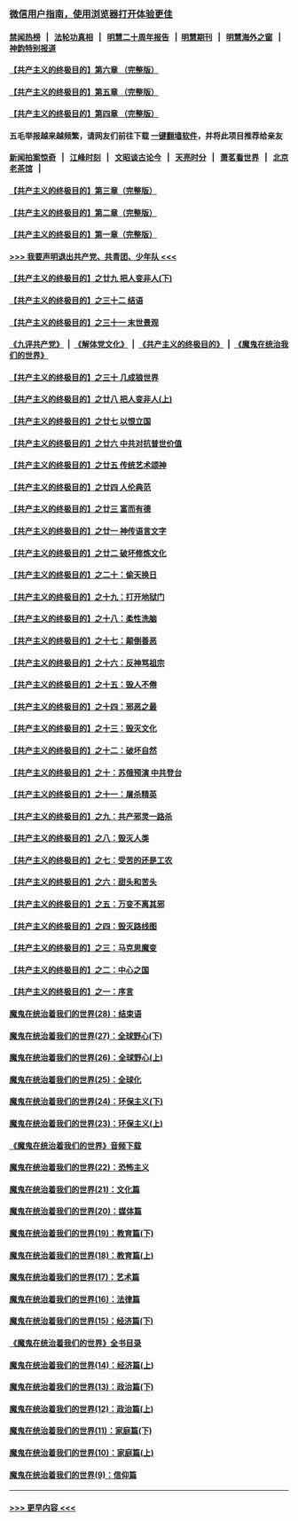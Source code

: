 ### [微信用户指南，使用浏览器打开体验更佳](https://github.com/gfw-breaker/banned-news1/blob/master/indexes/wechat-guide.md?t=0)
#### [禁闻热榜](热点新闻.md?t=0)  &nbsp;&nbsp;|&nbsp;&nbsp; [法轮功真相](https://github.com/gfw-breaker/truth/blob/master/README.md?t=0) &nbsp;&nbsp;|&nbsp;&nbsp; [明慧二十周年报告](https://github.com/gfw-breaker/mh-reports/blob/master/README.md?t=0) &nbsp;&nbsp;|&nbsp;&nbsp;[明慧期刊](https://github.com/gfw-breaker/mh-qikan) &nbsp;&nbsp;|&nbsp;&nbsp; [明慧海外之窗](https://github.com/gfw-breaker/mh-news/blob/master/README.md?t=0) &nbsp;&nbsp;|&nbsp;&nbsp; [神韵特别报道](https://github.com/gfw-breaker/mh-news/blob/master/shenyun.md?t=0)
#### [【共产主义的终极目的】第六章 （完整版）](../pages/nsc422/n11428913.md?t=02140033) 
#### [【共产主义的终极目的】第五章 （完整版）](../pages/nsc422/n11428912.md?t=02140033) 
#### [【共产主义的终极目的】第四章 （完整版）](../pages/nsc422/n11428907.md?t=02140033) 
#### 五毛举报越来越频繁，请网友们前往下载 [一键翻墙软件](https://github.com/gfw-breaker/ssr-accounts)，并将此项目推荐给亲友
#### [新闻拍案惊奇](https://github.com/gfw-breaker/banned-news1/blob/master/pages/link4.md) &nbsp;&nbsp;|&nbsp;&nbsp; [江峰时刻](https://github.com/gfw-breaker/banned-news1/blob/master/pages/link4.md) &nbsp;&nbsp;|&nbsp;&nbsp; [文昭谈古论今](https://github.com/gfw-breaker/banned-news1/blob/master/pages/link4.md) &nbsp;&nbsp;|&nbsp;&nbsp; [天亮时分](https://github.com/gfw-breaker/banned-news1/blob/master/pages/link4.md) &nbsp;&nbsp;|&nbsp;&nbsp; [萧茗看世界](https://github.com/gfw-breaker/banned-news1/blob/master/pages/link4.md) &nbsp;&nbsp;|&nbsp;&nbsp; [北京老茶馆](https://github.com/gfw-breaker/banned-news1/blob/master/pages/link4.md) &nbsp;&nbsp;|&nbsp;&nbsp; 
#### [【共产主义的终极目的】第三章（完整版）](../pages/nsc422/n11428848.md?t=02140033) 
#### [【共产主义的终极目的】第二章（完整版）](../pages/nsc422/n11428831.md?t=02140033) 
#### [【共产主义的终极目的】第一章（完整版）](../pages/nsc422/n11417651.md?t=02140033) 
#### [>>> 我要声明退出共产党、共青团、少年队 <<<](https://github.com/begood0513/goodnews/blob/master/quit/letter.md) 
#### [【共产主义的终极目的】之廿九 把人变非人(下)](../pages/nsc422/n11344140.md?t=02140033) 
#### [【共产主义的终极目的】之三十二 结语](../pages/nsc422/n11360535.md?t=02140033) 
#### [【共产主义的终极目的】之三十一 末世景观](../pages/nsc422/n11351129.md?t=02140033) 
#### [《九评共产党》](https://github.com/begood0513/9ping.md/blob/master/README.md) &nbsp;|&nbsp; [《解体党文化》](../../../../jtdwh.md/blob/master/README.md)  &nbsp;|&nbsp; [《共产主义的终极目的》](../../../../gczydzjmd.md/blob/master/README.md) &nbsp;|&nbsp; [《魔鬼在统治我们的世界》](../../../../mgztzwmdsj.md/blob/master/README.md) 
#### [【共产主义的终极目的】之三十 几成狼世界](../pages/nsc422/n11348280.md?t=02140033) 
#### [【共产主义的终极目的】之廿八 把人变非人(上)](../pages/nsc422/n11340492.md?t=02140033) 
#### [【共产主义的终极目的】之廿七 以恨立国](../pages/nsc422/n11336944.md?t=02140033) 
#### [【共产主义的终极目的】之廿六 中共对抗普世价值](../pages/nsc422/n11324785.md?t=02140033) 
#### [【共产主义的终极目的】之廿五 传统艺术颂神](../pages/nsc422/n11296396.md?t=02140033) 
#### [【共产主义的终极目的】之廿四 人伦典范](../pages/nsc422/n11296397.md?t=02140033) 
#### [【共产主义的终极目的】之廿三 富而有德](../pages/nsc422/n11283598.md?t=02140033) 
#### [【共产主义的终极目的】之廿一 神传语言文字](../pages/nsc422/n11263265.md?t=02140033) 
#### [【共产主义的终极目的】之廿二 破坏修炼文化](../pages/nsc422/n11245728.md?t=02140033) 
#### [【共产主义的终极目的】之二十：偷天换日](../pages/nsc422/n11238846.md?t=02140033) 
#### [【共产主义的终极目的】之十九：打开地狱门](../pages/nsc422/n11206376.md?t=02140033) 
#### [【共产主义的终极目的】之十八：柔性洗脑](../pages/nsc422/n11199994.md?t=02140033) 
#### [【共产主义的终极目的】之十七：颠倒善恶](../pages/nsc422/n11179782.md?t=02140033) 
#### [【共产主义的终极目的】之十六：反神骂祖宗](../pages/nsc422/n11166798.md?t=02140033) 
#### [【共产主义的终极目的】之十五：毁人不倦](../pages/nsc422/n11166792.md?t=02140033) 
#### [【共产主义的终极目的】之十四：邪恶之最](../pages/nsc422/n11150249.md?t=02140033) 
#### [【共产主义的终极目的】之十三：毁灭文化](../pages/nsc422/n11135227.md?t=02140033) 
#### [【共产主义的终极目的】之十二：破坏自然](../pages/nsc422/n11135214.md?t=02140033) 
#### [【共产主义的终极目的】之十：苏俄预演 中共登台](../pages/nsc422/n11118424.md?t=02140033) 
#### [【共产主义的终极目的】之十一：屠杀精英](../pages/nsc422/n11118442.md?t=02140033) 
#### [【共产主义的终极目的】之九：共产邪灵一路杀](../pages/nsc422/n11114139.md?t=02140033) 
#### [【共产主义的终极目的】之八：毁灭人类](../pages/nsc422/n11108503.md?t=02140033) 
#### [【共产主义的终极目的】之七：受苦的还是工农](../pages/nsc422/n11101809.md?t=02140033) 
#### [【共产主义的终极目的】之六：甜头和苦头](../pages/nsc422/n11096971.md?t=02140033) 
#### [【共产主义的终极目的】之五：万变不离其邪](../pages/nsc422/n11091285.md?t=02140033) 
#### [【共产主义的终极目的】之四：毁灭路线图](../pages/nsc422/n11086284.md?t=02140033) 
#### [【共产主义的终极目的】之三：马克思魔变](../pages/nsc422/n11061941.md?t=02140033) 
#### [【共产主义的终极目的】之二：中心之国](../pages/nsc422/n11047728.md?t=02140033) 
#### [【共产主义的终极目的】之一：序言](../pages/nsc422/n11086077.md?t=02140033) 
#### [魔鬼在统治着我们的世界(28)：结束语](../pages/nsc422/n10936246.md?t=02140033) 
#### [魔鬼在统治着我们的世界(27)：全球野心(下)](../pages/nsc422/n10928319.md?t=02140033) 
#### [魔鬼在统治着我们的世界(26)：全球野心(上)](../pages/nsc422/n10900318.md?t=02140033) 
#### [魔鬼在统治着我们的世界(25)：全球化](../pages/nsc422/n10788205.md?t=02140033) 
#### [魔鬼在统治着我们的世界(24)：环保主义(下)](../pages/nsc422/n10695307.md?t=02140033) 
#### [魔鬼在统治着我们的世界(23)：环保主义(上)](../pages/nsc422/n10688613.md?t=02140033) 
#### [《魔鬼在统治着我们的世界》音频下载](../pages/nsc422/n10635553.md?t=02140033) 
#### [魔鬼在统治着我们的世界(22)：恐怖主义](../pages/nsc422/n10614727.md?t=02140033) 
#### [魔鬼在统治着我们的世界(21)：文化篇](../pages/nsc422/n10597706.md?t=02140033) 
#### [魔鬼在统治着我们的世界(20)：媒体篇](../pages/nsc422/n10586579.md?t=02140033) 
#### [魔鬼在统治着我们的世界(19)：教育篇(下)](../pages/nsc422/n10564808.md?t=02140033) 
#### [魔鬼在统治着我们的世界(18)：教育篇(上)](../pages/nsc422/n10526970.md?t=02140033) 
#### [魔鬼在统治着我们的世界(17)：艺术篇](../pages/nsc422/n10499093.md?t=02140033) 
#### [魔鬼在统治着我们的世界(16)：法律篇](../pages/nsc422/n10485969.md?t=02140033) 
#### [魔鬼在统治着我们的世界(15)：经济篇(下)](../pages/nsc422/n10469975.md?t=02140033) 
#### [《魔鬼在统治着我们的世界》全书目录](../pages/nsc422/n10464261.md?t=02140033) 
#### [魔鬼在统治着我们的世界(14)：经济篇(上)](../pages/nsc422/n10457370.md?t=02140033) 
#### [魔鬼在统治着我们的世界(13)：政治篇(下)](../pages/nsc422/n10448270.md?t=02140033) 
#### [魔鬼在统治着我们的世界(12)：政治篇(上)](../pages/nsc422/n10444576.md?t=02140033) 
#### [魔鬼在统治着我们的世界(11)：家庭篇(下)](../pages/nsc422/n10440961.md?t=02140033) 
#### [魔鬼在统治着我们的世界(10)：家庭篇(上)](../pages/nsc422/n10435448.md?t=02140033) 
#### [魔鬼在统治着我们的世界(9)：信仰篇](../pages/nsc422/n10432159.md?t=02140033) 

----
#### [ >>> 更早内容 <<< ](../indexes/nsc422-earlier.md)
